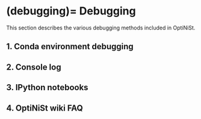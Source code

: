(debugging)=
Debugging
=================
This section describes the various debugging methods included in OptiNiSt.

## 1. Conda environment debugging

## 2. Console log

## 3. IPython notebooks

## 4. OptiNiSt wiki FAQ
